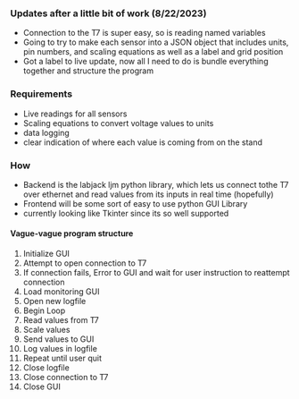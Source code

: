 ### Updates after a little bit of work (8/22/2023)
* Connection to the T7 is super easy, so is reading named variables
* Going to try to make each sensor into a JSON object that includes units, pin numbers, and scaling equations as well as a label and grid position
* Got a label to live update, now all I need to do is bundle everything together and structure the program

### Requirements
* Live readings for all sensors
* Scaling equations to convert voltage values to units
* data logging
* clear indication of where each value is coming from on the stand
### How
* Backend is the labjack ljm python library, which lets us connect tothe T7 over ethernet and read values from its inputs in real time (hopefully)
* Frontend will be some sort of easy to use python GUI Library
 * currently looking like Tkinter since its so well supported
#### Vague-vague program structure
1. Initialize GUI
2. Attempt to open connection to T7
 1. If connection fails, Error to GUI and wait for user instruction to reattempt connection
3. Load monitoring GUI
4. Open new logfile
5. Begin Loop
 1. Read values from T7
 2. Scale values
 3. Send values to GUI
 4. Log values in logfile
 5. Repeat until user quit
6. Close logfile
7. Close connection to T7
8. Close GUI